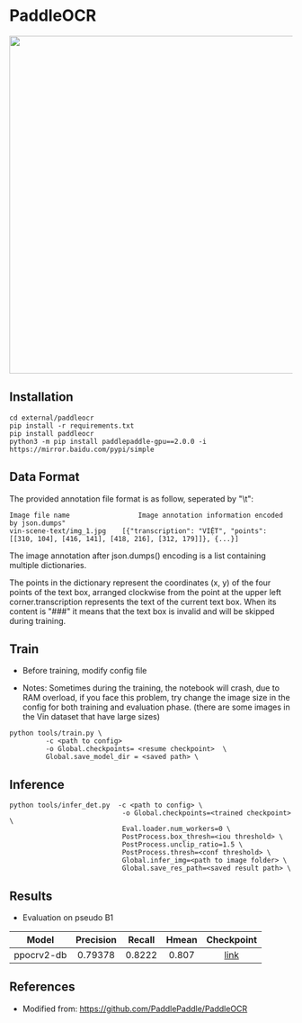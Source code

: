# PaddleOCR

<p align="center">
 <img src="./doc/PaddleOCR_log.png" align="middle" width = "600"/>
<p align="center">

## Installation

```
cd external/paddleocr
pip install -r requirements.txt
pip install paddleocr
python3 -m pip install paddlepaddle-gpu==2.0.0 -i https://mirror.baidu.com/pypi/simple
```

## Data Format

The provided annotation file format is as follow, seperated by "\t":

```
Image file name                 Image annotation information encoded by json.dumps"
vin-scene-text/img_1.jpg    [{"transcription": "VIỆT", "points": [[310, 104], [416, 141], [418, 216], [312, 179]]}, {...}]
```

The image annotation after json.dumps() encoding is a list containing multiple dictionaries.

The points in the dictionary represent the coordinates (x, y) of the four points of the text box, arranged clockwise from the point at the upper left corner.transcription represents the text of the current text box. When its content is "###" it means that the text box is invalid and will be skipped during training.


## Train

- Before training, modify config file 

- Notes: Sometimes during the training, the notebook will crash, due to RAM overload, if you face this problem, try change the image size in the config for both training and evaluation phase. (there are some images in the Vin dataset that have large sizes)


```
python tools/train.py \
         -c <path to config> 
         -o Global.checkpoints= <resume checkpoint>  \
         Global.save_model_dir = <saved path> \
```

## Inference

```
python tools/infer_det.py  -c <path to config> \
                            -o Global.checkpoints=<trained checkpoint> \
                            Eval.loader.num_workers=0 \
                            PostProcess.box_thresh=<iou threshold> \
                            PostProcess.unclip_ratio=1.5 \
                            PostProcess.thresh=<conf threshold> \
                            Global.infer_img=<path to image folder> \
                            Global.save_res_path=<saved result path> \
```



## Results

- Evaluation on pseudo B1

| Model         | Precision | Recall | Hmean |Checkpoint
|:-------------:|:-------------:|:-------------:|:-------------:|:-------------:|
| ppocrv2-db | 0.79378	| 0.8222 | 0.807 | [link](https://drive.google.com/file/d/1DvA0J-Hoj99a43kxtR6rwIiwAQjq2dOx/view?usp=sharing)


## References
- Modified from: https://github.com/PaddlePaddle/PaddleOCR


